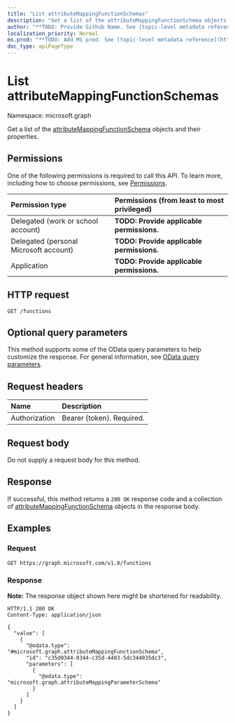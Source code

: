 ```yaml
---
title: "List attributeMappingFunctionSchemas"
description: "Get a list of the attributeMappingFunctionSchema objects and their properties."
author: "**TODO: Provide Github Name. See [topic-level metadata reference](https://msgo.azurewebsites.net/add/document/guidelines/metadata.html#topic-level-metadata)**"
localization_priority: Normal
ms.prod: "**TODO: Add MS prod. See [topic-level metadata reference](https://msgo.azurewebsites.net/add/document/guidelines/metadata.html#topic-level-metadata)**"
doc_type: apiPageType
---
```


# List attributeMappingFunctionSchemas
Namespace: microsoft.graph



Get a list of the [attributeMappingFunctionSchema](../resources/attributemappingfunctionschema.md) objects and their properties.

## Permissions
One of the following permissions is required to call this API. To learn more, including how to choose permissions, see [Permissions](/graph/permissions-reference).

|Permission type|Permissions (from least to most privileged)|
|:---|:---|
|Delegated (work or school account)|**TODO: Provide applicable permissions.**|
|Delegated (personal Microsoft account)|**TODO: Provide applicable permissions.**|
|Application|**TODO: Provide applicable permissions.**|

## HTTP request

<!-- {
  "blockType": "ignored"
}
-->
``` http
GET /functions
```

## Optional query parameters
This method supports some of the OData query parameters to help customize the response. For general information, see [OData query parameters](/graph/query-parameters).

## Request headers
|Name|Description|
|:---|:---|
|Authorization|Bearer {token}. Required.|

## Request body
Do not supply a request body for this method.

## Response

If successful, this method returns a `200 OK` response code and a collection of [attributeMappingFunctionSchema](../resources/attributemappingfunctionschema.md) objects in the response body.

## Examples

### Request
<!-- {
  "blockType": "request",
  "name": "list_attributemappingfunctionschema"
}
-->
``` http
GET https://graph.microsoft.com/v1.0/functions
```


### Response
**Note:** The response object shown here might be shortened for readability.
<!-- {
  "blockType": "response",
  "truncated": true,
  "@odata.type": "Collection(microsoft.graph.attributeMappingFunctionSchema)"
}
-->
``` http
HTTP/1.1 200 OK
Content-Type: application/json

{
  "value": [
    {
      "@odata.type": "#microsoft.graph.attributeMappingFunctionSchema",
      "id": "c35d0344-0344-c35d-4403-5dc344035dc3",
      "parameters": [
        {
          "@odata.type": "microsoft.graph.attributeMappingParameterSchema"
        }
      ]
    }
  ]
}
```

